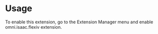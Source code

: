# Usage

To enable this extension, go to the Extension Manager menu and enable omni.isaac.flexiv extension.